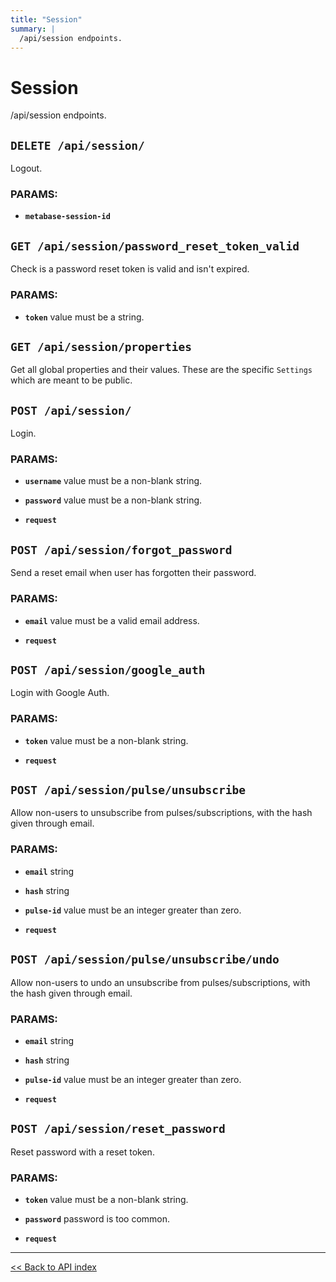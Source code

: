 ```yaml
---
title: "Session"
summary: |
  /api/session endpoints.
---
```


# Session

/api/session endpoints.

## `DELETE /api/session/`

Logout.

### PARAMS:

*  **`metabase-session-id`**

## `GET /api/session/password_reset_token_valid`

Check is a password reset token is valid and isn't expired.

### PARAMS:

*  **`token`** value must be a string.

## `GET /api/session/properties`

Get all global properties and their values. These are the specific `Settings` which are meant to be public.

## `POST /api/session/`

Login.

### PARAMS:

*  **`username`** value must be a non-blank string.

*  **`password`** value must be a non-blank string.

*  **`request`**

## `POST /api/session/forgot_password`

Send a reset email when user has forgotten their password.

### PARAMS:

*  **`email`** value must be a valid email address.

*  **`request`**

## `POST /api/session/google_auth`

Login with Google Auth.

### PARAMS:

*  **`token`** value must be a non-blank string.

*  **`request`**

## `POST /api/session/pulse/unsubscribe`

Allow non-users to unsubscribe from pulses/subscriptions, with the hash given through email.

### PARAMS:

*  **`email`** string

*  **`hash`** string

*  **`pulse-id`** value must be an integer greater than zero.

*  **`request`**

## `POST /api/session/pulse/unsubscribe/undo`

Allow non-users to undo an unsubscribe from pulses/subscriptions, with the hash given through email.

### PARAMS:

*  **`email`** string

*  **`hash`** string

*  **`pulse-id`** value must be an integer greater than zero.

*  **`request`**

## `POST /api/session/reset_password`

Reset password with a reset token.

### PARAMS:

*  **`token`** value must be a non-blank string.

*  **`password`** password is too common.

*  **`request`**

---

[<< Back to API index](../api-documentation.md)